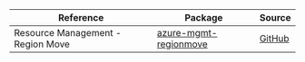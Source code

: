 | Reference | Package | Source |
|---|---|---|
|Resource Management - Region Move|[azure-mgmt-regionmove](https://pypi.org/project/azure-mgmt-regionmove)|[GitHub](https://github.com/Azure/azure-sdk-for-python/blob/main/sdk/regionmove/azure-mgmt-regionmove)|
